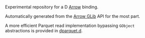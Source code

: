 Experimental repository for a D [Arrow](https://github.com/apache/arrow) binding.

Automatically generated from the [Arrow GLib](https://github.com/apache/arrow/tree/master/c_glib) API for the most part.

A more efficient Parquet read implementation bypassing `GObject` abstractions is provided in [dparquet.d](https://github.com/rostyboost/darrow/blob/master/src/dparquet.d).

